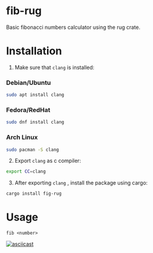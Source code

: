 # fib-rug
Basic fibonacci numbers calculator using the rug crate.
# Installation
1. Make sure that `clang` is installed:
### Debian/Ubuntu
```sh
sudo apt install clang
```
### Fedora/RedHat
```sh
sudo dnf install clang
```
### Arch Linux
```sh
sudo pacman -S clang
```

2. Export `clang` as c compiler:
```sh
export CC=clang
```
3. After exporting `clang` , install the package using cargo:
```sh
cargo install fig-rug
```
# Usage
```
fib <number>
```

[![asciicast](https://asciinema.org/a/ZDGraqrG0XBjab1k9ekgW9zY8.svg)](https://asciinema.org/a/ZDGraqrG0XBjab1k9ekgW9zY8)
